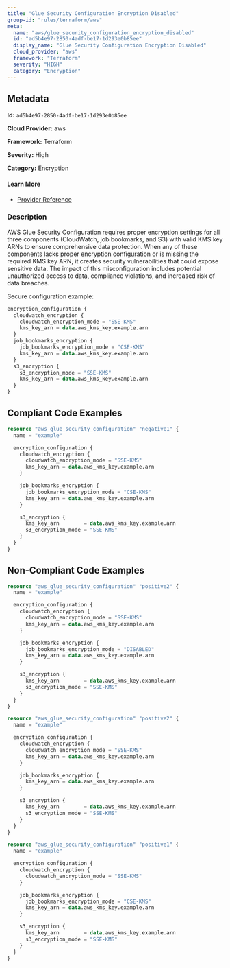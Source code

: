```yaml
---
title: "Glue Security Configuration Encryption Disabled"
group-id: "rules/terraform/aws"
meta:
  name: "aws/glue_security_configuration_encryption_disabled"
  id: "ad5b4e97-2850-4adf-be17-1d293e0b85ee"
  display_name: "Glue Security Configuration Encryption Disabled"
  cloud_provider: "aws"
  framework: "Terraform"
  severity: "HIGH"
  category: "Encryption"
---
```

## Metadata

**Id:** `ad5b4e97-2850-4adf-be17-1d293e0b85ee`

**Cloud Provider:** aws

**Framework:** Terraform

**Severity:** High

**Category:** Encryption

#### Learn More

 - [Provider Reference](https://registry.terraform.io/providers/hashicorp/aws/latest/docs/resources/glue_security_configuration#encryption_configuration)

### Description

 AWS Glue Security Configuration requires proper encryption settings for all three components (CloudWatch, job bookmarks, and S3) with valid KMS key ARNs to ensure comprehensive data protection. When any of these components lacks proper encryption configuration or is missing the required KMS key ARN, it creates security vulnerabilities that could expose sensitive data. The impact of this misconfiguration includes potential unauthorized access to data, compliance violations, and increased risk of data breaches.

Secure configuration example:
```terraform
encryption_configuration {
  cloudwatch_encryption {
    cloudwatch_encryption_mode = "SSE-KMS"
    kms_key_arn = data.aws_kms_key.example.arn
  }
  job_bookmarks_encryption {
    job_bookmarks_encryption_mode = "CSE-KMS"
    kms_key_arn = data.aws_kms_key.example.arn
  }
  s3_encryption {
    s3_encryption_mode = "SSE-KMS"
    kms_key_arn = data.aws_kms_key.example.arn
  }
}
```


## Compliant Code Examples
```terraform
resource "aws_glue_security_configuration" "negative1" {
  name = "example"

  encryption_configuration {
    cloudwatch_encryption {
      cloudwatch_encryption_mode = "SSE-KMS"
      kms_key_arn = data.aws_kms_key.example.arn
    }

    job_bookmarks_encryption {
      job_bookmarks_encryption_mode = "CSE-KMS"
      kms_key_arn = data.aws_kms_key.example.arn
    }

    s3_encryption {
      kms_key_arn        = data.aws_kms_key.example.arn
      s3_encryption_mode = "SSE-KMS"
    }
  }
}

```
## Non-Compliant Code Examples
```terraform
resource "aws_glue_security_configuration" "positive2" {
  name = "example"

  encryption_configuration {
    cloudwatch_encryption {
      cloudwatch_encryption_mode = "SSE-KMS"
      kms_key_arn = data.aws_kms_key.example.arn
    }

    job_bookmarks_encryption {
      job_bookmarks_encryption_mode = "DISABLED"
      kms_key_arn = data.aws_kms_key.example.arn
    }

    s3_encryption {
      kms_key_arn        = data.aws_kms_key.example.arn
      s3_encryption_mode = "SSE-KMS"
    }
  }
}

```

```terraform
resource "aws_glue_security_configuration" "positive2" {
  name = "example"

  encryption_configuration {
    cloudwatch_encryption {
      cloudwatch_encryption_mode = "SSE-KMS"
      kms_key_arn = data.aws_kms_key.example.arn
    }

    job_bookmarks_encryption {
      kms_key_arn = data.aws_kms_key.example.arn
    }

    s3_encryption {
      kms_key_arn        = data.aws_kms_key.example.arn
      s3_encryption_mode = "SSE-KMS"
    }
  }
}

```

```terraform
resource "aws_glue_security_configuration" "positive1" {
  name = "example"

  encryption_configuration {
    cloudwatch_encryption {
      cloudwatch_encryption_mode = "SSE-KMS"
    }

    job_bookmarks_encryption {
      job_bookmarks_encryption_mode = "CSE-KMS"
      kms_key_arn = data.aws_kms_key.example.arn
    }

    s3_encryption {
      kms_key_arn        = data.aws_kms_key.example.arn
      s3_encryption_mode = "SSE-KMS"
    }
  }
}

```